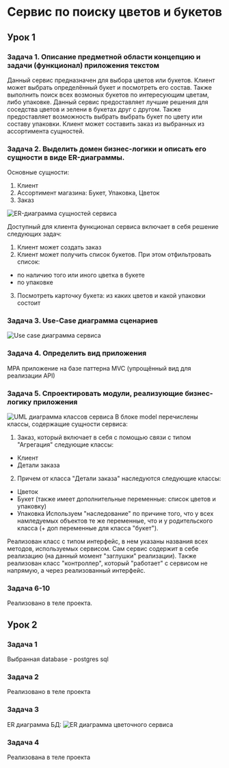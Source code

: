 # Сервис по поиску цветов и букетов
## Урок 1
### Задача 1. Описание предметной области концепцию и задачи (функционал) приложения текстом

Данный сервис предназначен для выбора цветов или букетов. Клиент может выбрать определённый букет и посмотреть его состав. Также выполнить поиск всех возмоных букетов по интересующим цветам, либо упаковке. Данный сервис предоставляет лучшие решения для соседства цветов и зелени в букетах друг с другом. Также предоставляет возможность выбрать выбрать букет по цвету или составу упаковки. Клиент может составить заказ из выбранных из ассортимента сущностей.

### Задача 2. Выделить домен бизнес-логики и описать его сущности в виде ER-диаграммы.
Основные сущности:
1. Клиент
2. Ассортимент магазина: Букет, Упаковка, Цветок
5. Заказ

![ER-диаграмма сущностей сервиса](https://lucid.app/publicSegments/view/da9471ea-928c-4b39-b4c5-5cd82d3dc8d7/image.jpeg)

Доступный для клиента функционал сервиса включает в себя решение следующих задач:
1. Клиент может создать заказ
2. Клиент может получить список букетов. При этом отфильтровать список:
- по наличию того или иного цветка в букете
- по упаковке
3. Посмотреть карточку букета: из каких цветов и какой упаковки состоит

### Задача 3.  Use-Case диаграмма сценариев
![Use case диаграмма сервиса](https://lucid.app/publicSegments/view/e748240f-b63a-4374-8879-ea0bcf7ab8f0/image.jpeg)

### Задача 4. Определить вид приложения
MPA приложение на базе паттерна MVC (упрощённый вид для реализации API)

### Задача 5. Спроектировать модули, реализующие бизнес-логику приложения
![UML диаграмма классов сервиса](https://lucid.app/publicSegments/view/fe54f7b0-2f44-4e38-bdda-a0f39b20f1e6/image.jpeg)
В блоке model перечислены классы, содержащие сущности сервиса:
1. Заказ, который включает в себя с помощью связи с типом "Агрегация" следующие классы:
- Клиент
- Детали заказа
2. Причем от класса "Детали заказа" наследуются следующие классы:
- Цветок
- Букет (также имеет дополнительные переменные: список цветов и упаковку)
- Упаковка
Используем "наследование" по причине того, что у всех намледуемых объектов те же переменные, что и у родительского класса (+ доп переменные для класса "букет").

Реализован класс с типом интерфейс, в нем указаны названия всех методов, используемых сервисом.
Сам сервис содержит в себе реализацию (на данный момент "заглушки" реализации).
Также реализован класс "контроллер", который "работает" с сервисом не напрямую, а через реализованный интерфейс.
### Задача 6-10
Реализовано в теле проекта.
## Урок 2
### Задача 1
Выбранная database - postgres sql
### Задача 2
Реализовано в теле проекта
### Задача 3
ER диаграмма БД:
![ER диаграмма цветочного сервиса](https://lucid.app/publicSegments/view/40505b58-14ad-421b-a395-18894c422ded/image.jpeg)
### Задача 4
Реализована в теле проекта